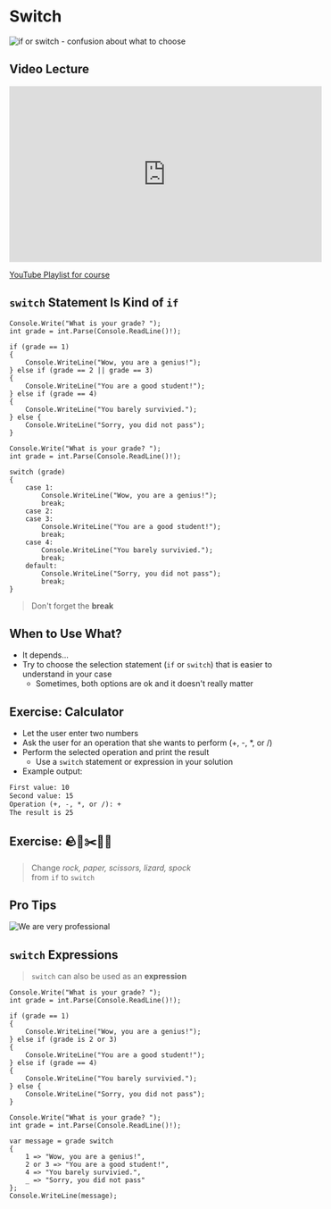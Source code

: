 # Switch

![if or switch - confusion about what to choose](https://res.cloudinary.com/practicaldev/image/fetch/s--BnGuKNb1--/c_limit%2Cf_auto%2Cfl_progressive%2Cq_auto%2Cw_880/https://cdn.hashnode.com/res/hashnode/image/upload/v1636287323886/smiwyj8nh.png)


## Video Lecture

<iframe width="560" height="315" src="https://www.youtube.com/embed/pUnOs-8fPKA" title="YouTube video player" frameborder="0" allow="accelerometer; autoplay; clipboard-write; encrypted-media; gyroscope; picture-in-picture" allowfullscreen></iframe>

[YouTube Playlist for course](https://youtube.com/playlist?list=PLhGL9p3BWHwsJN6kbQPOVZpEw2NXQXZQN)


## `switch` Statement Is Kind of `if`

<div class="container" data-markdown><div class="col" data-markdown>

```cs[]
Console.Write("What is your grade? ");
int grade = int.Parse(Console.ReadLine()!);

if (grade == 1)
{
    Console.WriteLine("Wow, you are a genius!");
} else if (grade == 2 || grade == 3)
{
    Console.WriteLine("You are a good student!");
} else if (grade == 4)
{
    Console.WriteLine("You barely survivied.");
} else {
    Console.WriteLine("Sorry, you did not pass");
}
```
<!-- .element: class="fragment" -->

</div><div class="col" data-markdown>

```cs[]
Console.Write("What is your grade? ");
int grade = int.Parse(Console.ReadLine()!);

switch (grade)
{
    case 1:
        Console.WriteLine("Wow, you are a genius!");
        break;
    case 2:
    case 3:
        Console.WriteLine("You are a good student!");
        break;
    case 4:
        Console.WriteLine("You barely survivied.");
        break;
    default:
        Console.WriteLine("Sorry, you did not pass");
        break;
}
```
<!-- .element: class="fragment" -->

</div></div>

> Don't forget the **break**
<!-- .element: class="fragment" -->


## When to Use What?

* It <!-- .element: class="fragment" --> depends...
* Try <!-- .element: class="fragment" --> to choose the selection statement (`if` or `switch`) that is easier to understand in your case
  * Sometimes, both options are ok and it doesn't really matter


## Exercise: Calculator

* Let <!-- .element: class="fragment" --> the user enter two numbers
* Ask <!-- .element: class="fragment" --> the user for an operation that she wants to perform (+, -, \*, or \/)
* Perform <!-- .element: class="fragment" --> the selected operation and print the result
  * Use a `switch` statement or expression in your solution
* Example <!-- .element: class="fragment" --> output:

```txt
First value: 10
Second value: 15
Operation (+, -, *, or /): +
The result is 25
```
<!-- .element: class="fragment" -->


## Exercise: 🪨📃✂️🦎🖖

> Change *rock, paper, scissors, lizard, spock*<br/>from `if` to `switch`


## Pro Tips

![We are very professional](https://www.meme-arsenal.com/memes/20c8fb489b732dc6ed6512c257f40924.jpg)


## `switch` Expressions

> `switch` can also be used as an **expression**

<div class="container" data-markdown><div class="col" data-markdown>

```cs[]
Console.Write("What is your grade? ");
int grade = int.Parse(Console.ReadLine()!);

if (grade == 1)
{
    Console.WriteLine("Wow, you are a genius!");
} else if (grade is 2 or 3)
{
    Console.WriteLine("You are a good student!");
} else if (grade == 4)
{
    Console.WriteLine("You barely survivied.");
} else {
    Console.WriteLine("Sorry, you did not pass");
}
```

</div><div class="col" data-markdown>

```cs[|4-10]
Console.Write("What is your grade? ");
int grade = int.Parse(Console.ReadLine()!);

var message = grade switch
{
    1 => "Wow, you are a genius!",
    2 or 3 => "You are a good student!",
    4 => "You barely survivied.",
    _ => "Sorry, you did not pass"
};
Console.WriteLine(message);
```

</div></div>
